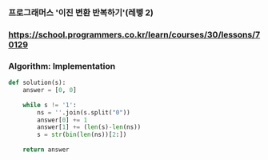 ### 프로그래머스 '이진 변환 반복하기'(레벻 2)

### https://school.programmers.co.kr/learn/courses/30/lessons/70129

### Algorithm: Implementation

```python
def solution(s):
    answer = [0, 0]
    
    while s != '1':
        ns = ''.join(s.split("0"))
        answer[0] += 1
        answer[1] += (len(s)-len(ns))
        s = str(bin(len(ns))[2:])
    
    return answer
```
